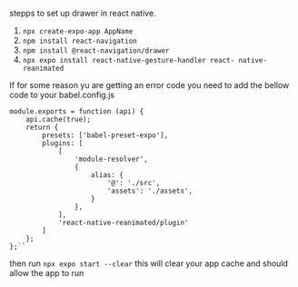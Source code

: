 stepps to set up drawer in react native.

1. ``` npx create-expo-app AppName ```
2. ``` npm install react-navigation ```
3. ``` npm install @react-navigation/drawer ```
4. ``` npx expo install react-native-gesture-handler react- native-reanimated ```

If for some reason yu are getting an error code you need to add the bellow code to your babel.config.js

```
module.exports = function (api) {
    api.cache(true);
    return {
        presets: ['babel-preset-expo'],
        plugins: [
            [
                'module-resolver',
                {
                    alias: {
                        '@': './src',
                        'assets': './assets',
                    }
                },
            ],
            'react-native-reanimated/plugin'
        ]
    };
};``

```

then run ``` npx expo start --clear ``` this will clear your app cache and should allow the app to run